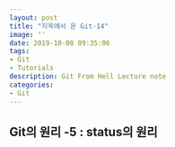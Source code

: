 ```yaml
---
layout: post
title: "지옥에서 온 Git-14"
image: ''
date: 2019-10-08 09:35:06
tags: 
- Git
- Tutorials
description: Git From Hell Lecture note
categories:
- Git
---
```


## Git의 원리 -5 : status의 원리



